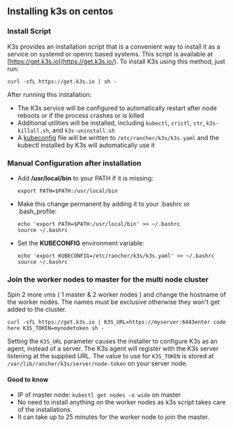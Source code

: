 ## Installing k3s on centos 

### Install Script[​](https://docs.k3s.io/quick-start#install-script "Direct link to Install Script")

K3s provides an installation script that is a convenient way to install it as a service on systemd or openrc based systems. This script is available at  [https://get.k3s.io](https://get.k3s.io/). To install K3s using this method, just run:

```
curl -sfL https://get.k3s.io | sh -
```

After running this installation:

-   The K3s service will be configured to automatically restart after node reboots or if the process crashes or is killed
-   Additional utilities will be installed, including  `kubectl`,  `crictl`,  `ctr`,  `k3s-killall.sh`, and  `k3s-uninstall.sh`
-   A  [kubeconfig](https://kubernetes.io/docs/concepts/configuration/organize-cluster-access-kubeconfig/)  file will be written to  `/etc/rancher/k3s/k3s.yaml`  and the kubectl installed by K3s will automatically use it

### Manual Configuration after installation
- Add **/usr/local/bin** to your PATH if it is missing:
	```
	export PATH=$PATH:/usr/local/bin
	```
- Make this change permanent by adding it to your .bashrc or .bash_profile:
	```
	echo 'export PATH=$PATH:/usr/local/bin' >> ~/.bashrc
	source ~/.bashrc
	```
- Set the **KUBECONFIG** environment variable:
	```
	echo 'export KUBECONFIG=/etc/rancher/k3s/k3s.yaml' >> ~/.bashrc
	source ~/.bashrc
	```
### Join the worker nodes to master for the multi node cluster
Spin 2 more vms ( 1 master & 2 worker nodes ) and change the hostname of the worker nodes. The names must be exclusive otherwise they won't get added to the cluster. 
```
curl -sfL https://get.k3s.io | K3S_URL=https://myserver:6443enter code here K3S_TOKEN=mynodetoken sh -
```
Setting the `K3S_URL` parameter causes the installer to configure K3s as an agent, instead of a server. The K3s agent will register with the K3s server listening at the supplied URL. The value to use for `K3S_TOKEN` is stored at `/var/lib/rancher/k3s/server/node-token` on your server node.

#### Good to know
- IP of master node:  `kubectl get nodes -o wide` on master
- No need to install anything on the worker nodes as k3s script takes care of the installations. 
- It can take up to 25 minutes for the worker node to join the master. 
